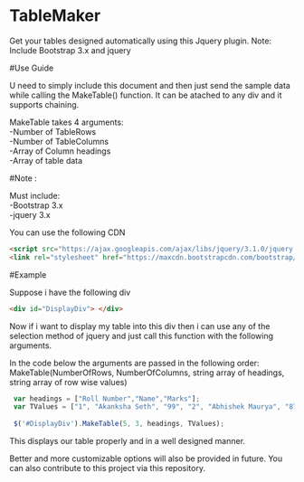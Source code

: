 # TableMaker

Get your tables designed automatically using this Jquery plugin. Note: Include Bootstrap 3.x and jquery

#Use Guide

U need to simply include this document and then just send the sample data while calling the MakeTable() function. It can be atached to any div and it supports chaining.

MakeTable takes 4 arguments:<br/>
-Number of TableRows<br/>
-Number of TableColumns<br/>
-Array of Column headings<br/>
-Array of table data<br/>

#Note :

Must include:<br/>
-Bootstrap 3.x<br/>
-jquery 3.x

You can use the following CDN
```html
<script src="https://ajax.googleapis.com/ajax/libs/jquery/3.1.0/jquery.min.js"></script>
<link rel="stylesheet" href="https://maxcdn.bootstrapcdn.com/bootstrap/3.3.7/css/bootstrap.min.css" />
```

#Example

Suppose i have the following div 
```html
<div id="DisplayDiv"> </div>
```

Now if i want to display my table into this div then i can use any of the selection method of jquery and just call this function with the following arguments.

In the code below the arguments are passed in the following order:
MakeTable(NumberOfRows, NumberOfColumns, string array of headings, string array of row wise values)

```javascript
 var headings = ["Roll Number","Name","Marks"];
 var TValues = ["1", "Akanksha Seth", "99", "2", "Abhishek Maurya", "87", "3", "Aditya Kumar", "87", "4", "Abhinav Singh", "100", "5", "Birendra Yadav", "90"];
 
 $('#DisplayDiv').MakeTable(5, 3, headings, TValues);
```

This displays our table properly and in a well designed manner.

Better and more customizable options will also be provided in future. You can also contribute to this project via this repository.





